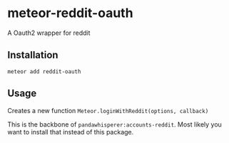 meteor-reddit-oauth
===================

A Oauth2 wrapper for reddit

## Installation

`meteor add reddit-oauth`

## Usage

Creates a new function `Meteor.loginWithReddit(options, callback)`

This is the backbone of `pandawhisperer:accounts-reddit`.
Most likely you want to install that instead of this package.
